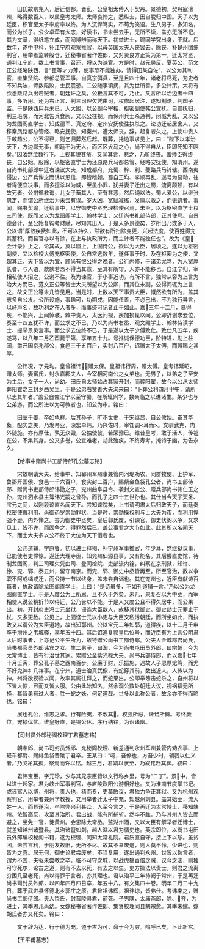 <!-- { "loadSidebar": true } -->
　　田氏故京兆人，后迁信都。晋乱，公皇祖太傅入于契丹。景德初，契丹寇澶州，略得数百人，以属皇考太师。太师哀怜之，悉纵去，因自脱归中国。天子以为廷臣，积官至太子率府率以终。为人沉悍笃实，不苟为笑语。生八男子，多知名，而公为长子。公少卓荦有大志，好读书，书未尝去手，无所不读，盖亦无所不记。其为文章，得纸笔立成，而闳博辨丽称天下。初举进士，赐同学究出身，不就。后数年，遂中甲科，补江宁府观察推官，以母英国太夫人丧罢去。除丧，补楚州团练判官，用举者监转般仓，迁秘书省著作佐郎，又对贤良方正策为第一，迁太常丞，通判江宁府。数上书言事，召还，将以为谏官。方是时，赵元昊反，夏英公、范文正公经略陕西，言“臣等才力薄，使事恐不能独办，请得田某自佐”，以公为其判官，直集贤院、参都总管军事。自真宗弭兵，至是且四十年，诸老将尽死，为吏者不知兵法，师数陷败，士民震恐。二公随事镇抚，其为世所善，多公计策。大将有欲悉数路兵出击贼者，朝廷许之矣，公极言其不可，乃止。又言所以治边者十四事，多听用。还为右正言、判三司理欠凭由司，权修起居注，遂知制诰，判国子监。于是陕西用兵未已，人大困，以公副今宰相、枢密副使韩公宣抚。自宣抚归，判三班院，而河北告兵食阙，又以公往视。而保州兵士杀通判，闭城为乱，又以公为龙图阁直学士，知成德军、真定府、定州安抚使往执杀之。论功迁起居舍人，又移秦凤路都总管经、略安抚使，知秦州。遭太师丧，辞，起复者久之，上使中贵人手敕趣公，公不得已，则乞归葬然后起。既葬，托边事求见上，曰：“陛下以孝治天下，方边鄙无事，朝廷不为无人，而区区犬马之心，尚不得自从，臣即死知不瞑矣。”因泫然泣数行下。上视其貌甚瘠，又闻其言，悲之，乃听终丧。盖帅臣得终丧，自公始。服除，以枢密直学士为泾原路兵马都总管、经略安抚使，知渭州。遂自尚书礼部郎中迁右谏议大夫，知成都府，充蜀、梓、利、夔路兵马铃辖。西南夷侵边，公严兵惮之而诱以恩信，即皆稽颡。蜀自王均、李顺再乱，遂号为易动，往者得便宜决事，而多擅杀以为威，至虽小罪，犹并妻子迁出之蜀，流离颠顿，有以故死者。公拊循教诲，儿女子畜其人，至有甚恶，然后绳以法。蜀人爱公，以继张忠定，而谓公所继治为未尝有误。岁大凶，宽赋减徭，发廪以救之，而无饥者。事闻，赐书奖谕，迁给事中，以守御史中丞充理检使召焉，未至，以为枢密直学士权三司使，既而又以为龙图阁学士、翰林学士，又迁尚书礼部侍郎，正其使号。自景德会计，至公始复钩考财赋，尽知其出入。于是入多景德矣，岁所出乃或多于入，公以谓“厚敛疾费如此，不可以持久，然欲有所扫除变更，兴起法度，使百姓得完其蓄积，而县官亦以有馀，在上与执政所为，而主计者不能独任也”。故为《皇会计录》上之，论其故，冀以寤上。上固恃公，欲以为大臣，居顷之，遂以为枢密副使，又以检校大傅充枢密使。公自常选数年，遂任事于时，及在枢密为之使，又超其正，天下皆以为宜，顾尚有恨公得之晚者。公行内修，于诸弟尤笃，为人宽厚长者，与人语，款款若恐不得当其意，至其有所守，人亦不能移也。自江宁归，宰相私使人招之，公谢不往。及为谏官，于小事近功，有所不言，独常从容为上言为治大方而已。范文正公等皆士大夫所望以为公卿，而其位未副，公得间辄为上言之，故文正公等未几皆见用。当是时，上数以天下事责大臣，慨然欲有所为，盖其志多自公发。公所设施，事趣可，功期成，因能任善，不必己出，不为独行异言，以峙声名，故功利之在人者多，而事迹可记者止于如此。嘉三年十二月，暴得疾，不能兴，上闻悼骇，敕中贵人、太医问视，疾加损辄以闻。公即辞谢求去位，奏至十四五犹不许，而公求之不已，乃以为尚书右丞、观文殿学士、翰林侍读学士、提举景灵宫事。而公求去位终不已，于是遂以太子少傅致仕。致仕凡五年，疾遂笃，以八年二月乙酉薨于第，享年五十九。号推诚保德功臣，阶特进，勋上柱国，爵开国京兆郡公，食邑三千五百户，实封八百户，诏赠太子太傅，而赙赐之甚厚。

　　公讳况，字元均。皇曾祖讳，赠太保。皇祖讳行周，赠太傅。皇考讳延昭，赠太师。妻富氏，封永嘉郡夫人，今宰相河南公之女弟也。无男子，以弟之子至安为主后，女子一人，尚幼。田氏自太师始占其家开封，而葬阳翟，故今以公从太师葬阳翟之三封乡西吴里。于是公弟右赞善大夫洵来曰：“卜葬公利四月甲午，请所以志其圹者。”盖公自佐江宁以至守蜀，在所辄兴学，数亲临之以进诸生。某少也与公弟游，而公所进以为可教者也，知公为审。铭曰：

　　田室于姜，卒如龟祥。后其孙子，旷不世史，于宋继显，自公攸始。奋其华蕤，配实之美，乃发帝业，深宏卓炜。乃兴佐时，宰饪调<耳而>。文驯武克，内外随施。亦有厚仕，孰无众毁，公独使彼，若荣豫已。维昔皇考，敢于活人，传祉在公，不集其身。公又多誉，公宜难老，胡此殆疾，不终寿考。掩诗于幽，为告永久。

　　【给事中赠尚书工部侍郎孔公墓志铭】

　　宋故朝请大夫、给事中、知郓州军州事兼管内河堤劝农、同群牧使、上护军、鲁郡开国侯、食邑一千六百户，食实封二百户，赐紫金鱼袋孔公者，尚书工部侍郎、赠尚书吏部侍郎讳勖之子，兖州曲阜县令、袭封文宣公、赠兵部尚书讳仁玉之孙，兖州泗水县主簿讳光嗣之曾孙，而孔子之四十五世孙也。其仕当今天子天圣、宝元之间，以刚毅谅直名闻天下。尝知谏院矣，上书请明肃太后归政天子，而廷奏枢密使曹利用、尚御药罗崇勋罪状。当是时，崇勋操权利与士大夫为市，而利用悍强不逊，内外惮之。尝为御史中丞矣，皇后郭氏废，引谏官、御史伏阁以争，又求见上，皆不许，而固争之，得罪然后已。盖公事君之大节如此。此其所以名闻天下，而士大夫多以公不终于大位为天下惜者也。

　　公讳道辅，字原鲁。初以进士释褐，补宁州军事推官，年少耳，然继狱议事，已能使老吏惮惊。遂迁大理寺丞，知兖州仙源县事，又有能名。其后尝直史馆，待制龙图阁，判三司理欠凭由司、登闻检院、吏部流内铨，纠察在京刑狱，知许、徐、兖、郓、泰五州，留守南京。而兖、郓、御史中丞皆再至。所至官治，数以争职不阿或绌或迁，而公持一节以终身，盖未尝自诎也。其在兖州也，近臣有献诗百篇者，执政请除龙图阁直学士，上曰：“是诗虽多，不如孔道辅一言。”乃以公为龙图阁直学士。于是人度公为上所思，且不久于外矣。未几，果复召以为中丞，而宰相使人说公稍折节以待迁，公乃告以不能。于是人又度公且不得久居中，而公果出。初，开封府吏冯士元坐狱，语连大臣数人，故移其狱御史。御史劾士元罪止于杖，又多更赦。公见上，上固怪士元以小吏与大臣交私污朝廷，而所坐如此，而执政又以谓公为大臣道地，故出知郓州。公以宝元二年如郓，道得疾，以十二月壬申卒于滑州之韦城驿，享年五十四。其后诏追复郭皇后位号，而近臣有为上言公明肃太后时事者，上亦记公平生所为，故特赠公尚书工部侍郎。公夫人金城郡君尚氏，尚书都官员外郎讳宾之女。生二男子，曰淘，今为尚书屯田员外郎，曰宗翰，今为太常博士，皆有行治世其家。累赠公金紫光禄大夫、尚书兵部侍郎，而以嘉七年十月壬寅，葬公孔子墓之西南百步。公廉于财，乐振施，遇故人子恩厚尤笃，而尤不好鬼神礻几祥事。在宁州，道士治真武像，有蛇穿其前，数出近人，人传以为神。州将欲视验以闻，故率其属往拜之，而蛇果出。公即举笏击蛇杀之，自州将以下皆大惊，已而又皆大服。公由此始知名。然余观公数处朝廷大议，视祸福无所择，其智勇有过人者，胜一蛇之妖，何足道哉。世多以此称公者，故余亦不得而略也。铭曰：

　　展也孔公，维志之求。行有险夷，不改其。权强所忌，谗诌所雠。考终厥位，宠禄优优。维皇好直，是锡公休。序行纳铭，为识诸幽。

　　【司封员外郎秘阁校理丁君墓志铭】

　　朝奉郎、尚书司封员外郎、充秘阁校理、新差通判永州军州兼管内劝农事、上轻车都尉、赐绯鱼袋晋陵丁君卒。王某曰：“噫，吾僚也，方吾少时，辅我以仁义者。”乃哭吊其孤，祭焉而许以铭。越三月，君婿以状至，乃叙铭赴其葬。叙曰：

　　君讳宝臣，字元珍，少与其兄宗臣皆以文行称乡里，号为“二丁”。景中，皆以进士起家。君为峡州军事判官，与庐陵欧阳公游相好也。又为淮南节度掌书记。或诬富人以博，州将，贵人也，猜而专，吏莫敢议，君独力争正其狱。又为杭州观察判官，用举者兼州学教授，又用举者迁太子中充，知越州剡县。盖其始至，流大姓一人，而县遂治，卒除弊兴利甚众，人至今言之。于是再迁为太常博士，移知端州。侬智高反，攻至其治所。君出战，能有所捕斩，然卒不胜，乃与其州人皆去而避之，坐免一官，徙黄州。会恩除太常丞，监湖州酒，又以大臣有解举者迁博士，就差知越州诸暨县。其治诸暨如剡，越人滋以君为循吏也。英宗即位，以尚书屯田员外郎编校秘阁书籍，遂为校理、同知太常礼院。君质直自守，接上下以恕。虽贫困，未尝言利，于朋友故旧，无所不尽。故其不幸废退，则人莫不怜，少进也，则皆为之喜。居无何，御史论君尝废矣，不当复用，遂出通判永州。世皆以咎言者，谓为不宜，夫驱未尝教之卒，临不可守之城，以战虎狼百倍之贼，议今之法，则独可守死尔，论古之道，则有不去以死，有去之以生。吏方操法以责士，则君之流离穷困几至老死，尚以得罪于言者，亦其理也。君以治平三年待阙于常州，于是再迁尚书司封员外郎，以四年四月四日卒，年五十八。有文集四十卷。明年二月二十九日，葬于武进县怀德北乡郭庄之原。君曾祖讳辉，祖讳谅，皆弗仕。考讳柬之，赠尚书工部侍郎。夫人饶氏，封晋陵县君，前死。子男隅，太庙斋郎，除、齐，为进士，其季恩儿尚幼。女嫁秘书省著作佐郎、集贤校理同县胡宗愈。其季未嫁。嫁胡氏者亦又死矣。铭曰：

　　文于辞为达，行于德为充。道于古为可，命于今为穷。呜呼已矣，卜此新宫。

　　【王平甫墓志】

